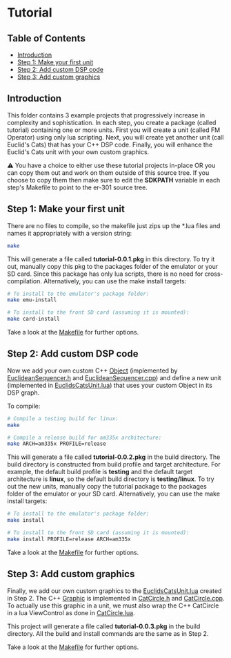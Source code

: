 # Tutorial

## Table of Contents

  * [Introduction](#introduction)
  * [Step 1: Make your first unit](#step-1-make-your-first-unit)
  * [Step 2: Add custom DSP code](#step-2-add-custom-dsp-code)
  * [Step 3: Add custom graphics](#step-3-add-custom-graphics)

## Introduction

This folder contains 3 example projects that progressively increase in complexity and sophistication.  In each step, you create a package (called tutorial) containing one or more units.  First you will create a unit (called FM Operator) using only lua scripting.  Next, you will create yet another unit (call Euclid's Cats) that has your C++ DSP code.  Finally, you will enhance the Euclid's Cats unit with your own custom graphics.

:warning: You have a choice to either use these tutorial projects in-place OR you can copy them out and work on them outside of this source tree.  If you choose to copy them then make sure to edit the **SDKPATH** variable in each step's Makefile to point to the er-301 source tree.

## Step 1: Make your first unit

There are no files to compile, so the makefile just zips up the *.lua files and names it appropriately with a version string:

```bash
make
```

This will generate a file called **tutorial-0.0.1.pkg** in this directory.  To try it out, manually copy this pkg to the packages folder of the emulator or your SD card.  Since this package has only lua scripts, there is no need for cross-compilation.  Alternatively, you can use the make install targets:

```bash
# To install to the emulator's package folder:
make emu-install

# To install to the front SD card (assuming it is mounted):
make card-install
```

Take a look at the [Makefile](step1/Makefile) for further options.

## Step 2: Add custom DSP code

Now we add your own custom C++ [Object](../od/objects/Object.h) (implemented by [EuclideanSequencer.h](step2/EuclideanSequencer.h) and [EuclideanSequencer.cpp](step2/EuclideanSequencer.cpp)) and define a new unit (implemented in [EuclidsCatsUnit.lua](step3/EuclidsCatsUnit.lua)) that uses your custom Object in its DSP graph.

To compile:
```bash
# Compile a testing build for linux:
make

# Compile a release build for am335x architecture:
make ARCH=am335x PROFILE=release
```

This will generate a file called **tutorial-0.0.2.pkg** in the build directory.  The build directory is constructed from build profile and target architecture.  For example, the default build profile is **testing** and the default target architecture is **linux**, so the default build directory is **testing/linux**.  To try out the new units, manually copy the tutorial package to the packages folder of the emulator or your SD card.  Alternatively, you can use the make install targets:

```bash
# To install to the emulator's package folder:
make install

# To install to the front SD card (assuming it is mounted):
make install PROFILE=release ARCH=am335x
```

Take a look at the [Makefile](step2/Makefile) for further options.

## Step 3: Add custom graphics

Finally, we add our own custom graphics to the [EuclidsCatsUnit.lua](step3/EuclidsCatsUnit.lua) created in Step 2.  The C++ [Graphic](../od/graphics/Graphic.h) is implemented in [CatCircle.h](step3/CatCircle.h) and [CatCircle.cpp](step3/CatCircle.cpp).  To actually use this graphic in a unit, we must also wrap the C++ CatCircle in a lua ViewControl as done in [CatCircle.lua](step3/CatCircle.lua).

This project will generate a file called **tutorial-0.0.3.pkg** in the build directory.  All the build and install commands are the same as in Step 2.

Take a look at the [Makefile](step3/Makefile) for further options.
